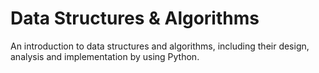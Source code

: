 # Data Structures & Algorithms
An introduction to data structures and algorithms, including their design, analysis and implementation by using Python.
